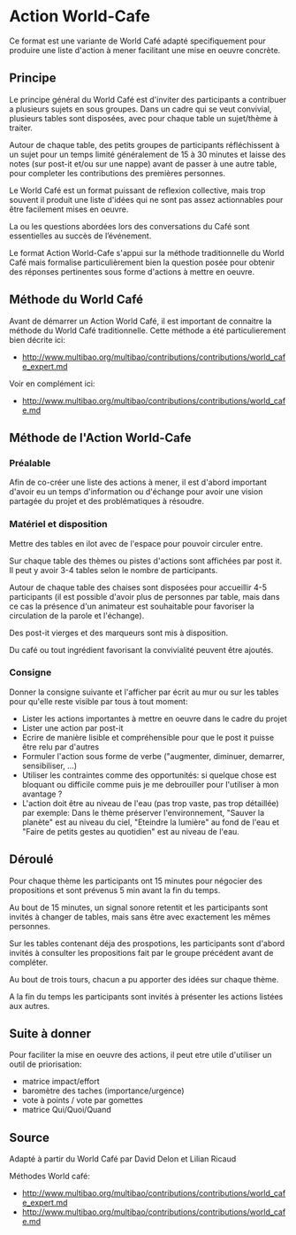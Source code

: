 # Action World-Cafe

Ce format est une variante de World Café adapté specifiquement pour produire une liste d'action à mener facilitant une mise en oeuvre concrète.


## Principe

Le principe général du World Café est d'inviter des participants a contribuer a plusieurs sujets en sous groupes. Dans un cadre qui se veut convivial, plusieurs tables sont disposées, avec pour chaque table un sujet/thème à traiter. 

Autour de chaque table, des petits groupes de participants réfléchissent à un sujet pour un temps limité généralement de 15 à 30 minutes et laisse des notes (sur post-it et/ou sur une nappe) avant de passer à une autre table, pour completer les contributions des premières personnes.

Le World Café est un format puissant de reflexion collective, mais trop souvent il produit une liste d'idées qui ne sont pas assez actionnables pour être facilement mises en oeuvre.

La ou les questions abordées lors des conversations du Café sont essentielles au succès de l’événement.

Le format Action World-Cafe s'appui sur la méthode traditionnelle du World Café mais formalise particulièrement bien la question posée pour obtenir des réponses pertinentes sous forme d'actions à mettre en oeuvre.

## Méthode du World Café
Avant de démarrer un Action World Café, il est important de connaitre la méthode du World Café traditionnelle. Cette méthode a été particulierement bien décrite ici: 
- http://www.multibao.org/multibao/contributions/contributions/world_cafe_expert.md

Voir en complément ici:
- http://www.multibao.org/multibao/contributions/contributions/world_cafe.md

## Méthode de l'Action World-Cafe

### Préalable

Afin de co-créer une liste des actions à mener, il est d'abord important d'avoir eu un temps d'information ou d'échange pour avoir une vision partagée du projet et des problématiques à résoudre.

### Matériel et disposition 

Mettre des tables en ilot avec de l'espace pour pouvoir circuler entre.

Sur chaque table des thèmes ou pistes d'actions sont affichées par post it. Il peut y avoir 3-4 tables selon le nombre de participants. 

Autour de chaque table des chaises sont disposées pour accueillir 4-5 participants (il est possible d'avoir plus de personnes par table, mais dans ce cas la présence d'un animateur est souhaitable pour favoriser la circulation de la parole et l'échange).

Des post-it vierges et des marqueurs sont mis à disposition.

Du café ou tout ingrédient favorisant la convivialité peuvent être ajoutés.

### Consigne

Donner la consigne suivante et l'afficher par écrit au mur ou sur les tables pour qu'elle reste visible par tous à tout moment:
- Lister les actions importantes à mettre en oeuvre dans le cadre du projet
- Lister une action par post-it
- Ecrire de manière lisible et compréhensible pour que le post it puisse être relu par d'autres
- Formuler l'action sous forme de verbe ("augmenter, diminuer, demarrer, sensibiliser, ...)
- Utiliser les contraintes comme des opportunités: si quelque chose est bloquant ou difficile comme puis je me debrouiller pour l'utiliser à mon avantage ?
- L'action doit être au niveau de l'eau (pas trop vaste, pas trop détaillée) par exemple: Dans le thème préserver l'environnement, "Sauver la planète" est au niveau du ciel, "Eteindre la lumière" au fond de l'eau et "Faire de petits gestes au quotidien" est au niveau de l'eau.


## Déroulé

Pour chaque thème les participants ont 15 minutes pour négocier des propositions et sont prévenus 5 min avant la fin du temps. 

Au bout de 15 minutes, un signal sonore retentit et les participants sont invités à changer de tables, mais sans être avec exactement les mêmes personnes. 

Sur les tables contenant déja des prospotions, les participants sont d'abord invités à consulter les propositions fait par le groupe précédent avant de compléter.

Au bout de trois tours, chacun a pu apporter des idées sur chaque thème.

A la fin du temps les participants sont invités à présenter les actions listées aux autres.

## Suite à donner

Pour faciliter la mise en oeuvre des actions, il peut etre utile d'utiliser un outil de priorisation:
- matrice impact/effort
- baromètre des taches (importance/urgence)
- vote à points / vote par gomettes
- matrice Qui/Quoi/Quand

## Source
Adapté à partir du World Café par David Delon et Lilian Ricaud

Méthodes World café:
- http://www.multibao.org/multibao/contributions/contributions/world_cafe_expert.md
- http://www.multibao.org/multibao/contributions/contributions/world_cafe.md


